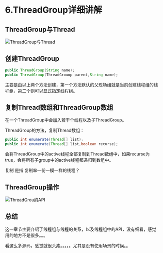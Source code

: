 # 6.ThreadGroup详细讲解

## ThreadGroup与Thread

![ThreadGroup与Thread](https://tva3.sinaimg.cn/large/005VwC5mly1g8hefeao4wj30x80ek7c1.jpg)

## 创建ThreadGroup
```java
public ThreadGroup(String name);
public ThreadGroup(ThreadGrouop parent,String name);
```

主要是由以上两个方法创建，第一个方法默认的父现场组就是当前创建线程组的线程组，第二个则可以显式指定线程组。

## 复制Thread数组和ThreadGroup数组

在一个ThreadGroup中会加入若干个线程以及子ThreadGroup。

ThreadGroup的方法，复制Thread数组：
```java
public int enumerate(Thread[] list);
public int enumerate(Thread[] list,boolean recurse);
```

会将ThreadGroup中的active线程全部复制到Thread数组中，如果recurse为true，会将所有子group中的active线程都递归到数组中。

复制 是指 复制率一份一模一样的线程？

## ThreadGroup操作

![ThreadGrou的API](https://tva4.sinaimg.cn/large/005VwC5mly1g8hg473n7jj30wl0khnc6.jpg)

## 总结
这一章节主要介绍了线程组与线程的关系，以及线程组中的API，没有细看，感觉用的地方不是很多。。。

看这么多源码，感觉就很头疼。。。。。尤其是没有使用场景的时候。。
